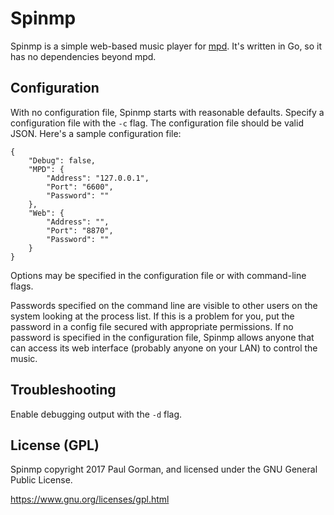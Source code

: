 # Spinmp #

Spinmp is a simple web-based music player for [mpd](https://www.musicpd.org/).
It's written in Go, so it has no dependencies beyond mpd.

## Configuration ##

With no configuration file, Spinmp starts with reasonable defaults.
Specify a configuration file with the `-c` flag.
The configuration file should be valid JSON.
Here's a sample configuration file:

	{
		"Debug": false,
		"MPD": {
			"Address": "127.0.0.1",
			"Port": "6600",
			"Password": ""
		},
		"Web": {
			"Address": "",
			"Port": "8870",
			"Password": ""
		}
	}

Options may be specified in the configuration file or with command-line flags.

Passwords specified on the command line are visible to other users on the system looking at the process list.
If this is a problem for you, put the password in a config file secured with appropriate permissions.
If no password is specified in the configuration file, Spinmp allows anyone that can access its web interface (probably anyone on your LAN) to control the music.

## Troubleshooting ##

Enable debugging output with the `-d` flag.

## License (GPL) ##

Spinmp copyright 2017 Paul Gorman, and licensed under the GNU General Public License.

https://www.gnu.org/licenses/gpl.html